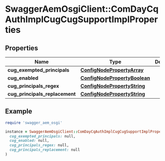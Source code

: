 # SwaggerAemOsgiClient::ComDayCqAuthImplCugCugSupportImplProperties

## Properties

| Name | Type | Description | Notes |
| ---- | ---- | ----------- | ----- |
| **cug_exempted_principals** | [**ConfigNodePropertyArray**](ConfigNodePropertyArray.md) |  | [optional] |
| **cug_enabled** | [**ConfigNodePropertyBoolean**](ConfigNodePropertyBoolean.md) |  | [optional] |
| **cug_principals_regex** | [**ConfigNodePropertyString**](ConfigNodePropertyString.md) |  | [optional] |
| **cug_principals_replacement** | [**ConfigNodePropertyString**](ConfigNodePropertyString.md) |  | [optional] |

## Example

```ruby
require 'swagger_aem_osgi'

instance = SwaggerAemOsgiClient::ComDayCqAuthImplCugCugSupportImplProperties.new(
  cug_exempted_principals: null,
  cug_enabled: null,
  cug_principals_regex: null,
  cug_principals_replacement: null
)
```

